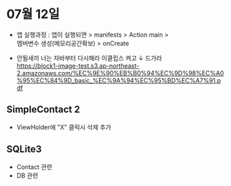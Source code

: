 # 07월 12일

- 앱 실행과정 : 앱이 실행되면 > manifests > Action main >  
멤버변수 생성(메모리공간확보) > onCreate

- 안될새끼 너는 자바부터 다시해라 이클립스 켜고 ↓ 드가라  
https://block1-image-test.s3.ap-northeast-2.amazonaws.com/%EC%9E%90%EB%B0%94%EC%9D%98%EC%A0%95%EC%84%9D_basic_%EC%9A%94%EC%95%BD%EC%A7%91.pdf

## SimpleContact 2

- ViewHolder에 "X" 클릭시 삭제 추가


## SQLite3
- Contact 관련
- DB 관련